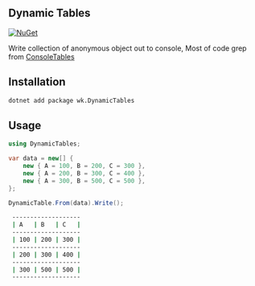 ## Dynamic Tables

[![NuGet](https://img.shields.io/nuget/v/wk.DynamicTables.svg)](https://www.nuget.org/packages/wk.DynamicTables)

Write collection of anonymous object out to console, Most of code grep from [ConsoleTables](https://github.com/khalidabuhakmeh/ConsoleTables)

## Installation

```bash
dotnet add package wk.DynamicTables
```

## Usage

```csharp
using DynamicTables;

var data = new[] {
    new { A = 100, B = 200, C = 300 },
    new { A = 200, B = 300, C = 400 },
    new { A = 300, B = 500, C = 500 },
};

DynamicTable.From(data).Write();
```

```bash
 -------------------
 | A   | B   | C   |
 -------------------
 | 100 | 200 | 300 |
 -------------------
 | 200 | 300 | 400 |
 -------------------
 | 300 | 500 | 500 |
 -------------------
 ```